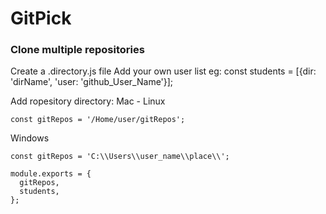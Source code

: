 # GitPick

### Clone multiple repositories

Create a .directory.js file
Add your own user list 
eg: const students = [{dir: 'dirName', 'user: 'github_User_Name'}];

Add ropesitory directory:
Mac - Linux
```
const gitRepos = '/Home/user/gitRepos';
```
Windows
```
const gitRepos = 'C:\\Users\\user_name\\place\\';
```
```
module.exports = {
  gitRepos,
  students,
};
```
